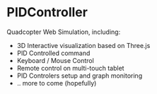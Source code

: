 PIDController
=============

Quadcopter Web Simulation, including:
- 3D Interactive visualization based on Three.js 
- PID Controlled command
- Keyboard / Mouse Control
- Remote control on multi-touch tablet
- PID Controlers setup and graph monitoring
- .. more to come (hopefully)
